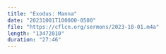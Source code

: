 ```yaml
---
title: "Exodus: Manna"
date: "20231001T100000-0500"
file: "https://cflcn.org/sermons/2023-10-01.m4a"
length: "13472010"
duration: "27:46"
---
```

